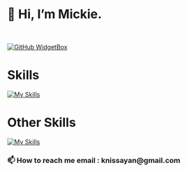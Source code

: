 <h1>👋 Hi, I’m Mickie.</h1>
<br>

[![GitHub WidgetBox](https://github-widgetbox.vercel.app/api/profile?username=MickieDev&data=followers,repositories,stars,commits&theme=nautilus)](https://github.com/Jurredr/github-widgetbox)

<h1>Skills</h1>

[![My Skills](https://skillicons.dev/icons?i=html,css,js,bootstrap,tailwind,vue,git,github)](https://skillicons.dev)


<h1>Other Skills</h1>

[![My Skills](https://skillicons.dev/icons?i=figma,ps,ai,pr,ae,blender)](https://skillicons.dev)

<h3>📫 How to reach me email : knissayan@gmail.com </h3>
